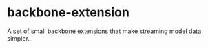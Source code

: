 backbone-extension
==================

A set of small backbone extensions that make streaming model data simpler.